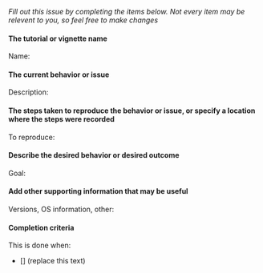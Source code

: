 *Fill out this issue by completing the items below. Not every item may be relevent to you, so feel free to make changes*

#### The tutorial or vignette name
Name:

#### The current behavior or issue
Description:

#### The steps taken to reproduce the behavior or issue, or specify a location where the steps were recorded
To reproduce:

#### Describe the desired behavior or desired outcome
Goal:

#### Add other supporting information that may be useful
Versions, OS information, other:

#### Completion criteria
This is done when:
- [] (replace this text)
